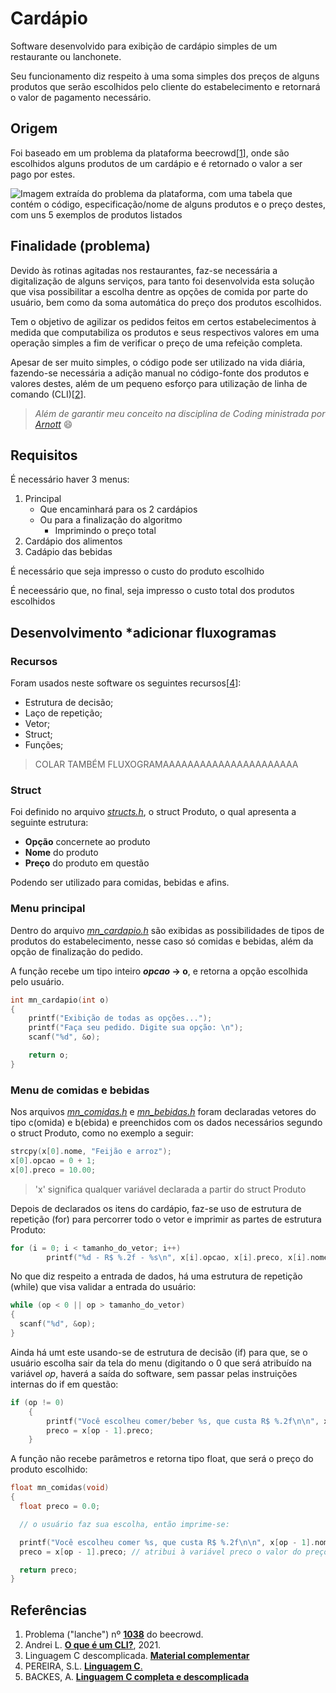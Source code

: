 # Cardápio

Software desenvolvido para exibição de cardápio simples de um restaurante ou lanchonete.

Seu funcionamento diz respeito à uma soma simples dos preços de alguns produtos que serão escolhidos pelo cliente do estabelecimento e retornará o valor de pagamento necessário.

## Origem

Foi baseado em um problema da plataforma beecrowd[[1](#referências)], onde são escolhidos alguns produtos de um cardápio e é retornado o valor a ser pago por estes.

![Imagem extraída do problema da plataforma, com uma tabela que contém o código, especificação/nome de alguns produtos e o preço destes, com uns 5 exemplos de produtos listados](https://resources.beecrowd.com.br/gallery/images/problems/UOJ_1038_pt.png)

## Finalidade (problema)

Devido às rotinas agitadas nos restaurantes, faz-se necessária a digitalização de alguns serviços, para tanto foi desenvolvida esta solução que visa possibilitar a escolha dentre as opções de comida por parte do usuário, bem como da soma automática do preço dos produtos escolhidos.

Tem o objetivo de agilizar os pedidos feitos em certos estabelecimentos à medida que computabiliza os produtos e seus respectivos valores em uma operação simples a fim de verificar o preço de uma refeição completa.

Apesar de ser muito simples, o código pode ser utilizado na vida diária, fazendo-se necessária a adição manual no código-fonte dos produtos e valores destes, além de um pequeno esforço para utilização de linha de comando (CLI)[[2](#referências)].

> *Além de garantir meu conceito na disciplina de Coding ministrada por [Arnott](https://www.linkedin.com/in/arnottcaiado/)* 😄

## Requisitos

É necessário haver 3 menus:

1. Principal
   * Que encaminhará para os 2 cardápios
   * Ou para a finalização do algoritmo
     * Imprimindo o preço total
2. Cardápio dos alimentos
3. Cadápio das bebidas

É necessário que seja impresso o custo do produto escolhido

É neceessário que, no final, seja impresso o custo total dos produtos escolhidos

## Desenvolvimento *adicionar fluxogramas

### Recursos

Foram usados neste software os seguintes recursos[[4](#referências)]:

* Estrutura de decisão;
* Laço de repetição;
* Vetor;
* Struct;
* Funções;

> COLAR TAMBÉM FLUXOGRAMAAAAAAAAAAAAAAAAAAAAAA

### Struct

Foi definido no arquivo *[structs.h](https://github.com/brazadrian/aprendendo-C/blob/master/Intermediaria/5_at_final_pedidos/structs.h)*, o struct Produto, o qual apresenta a seguinte estrutura:

- **Opção** concernete ao produto
- **Nome** do produto
- **Preço** do produto em questão

Podendo ser utilizado para comidas, bebidas e afins.

### Menu principal

Dentro do arquivo [*mn_cardapio.h*](https://github.com/brazadrian/aprendendo-C/blob/master/Intermediaria/5_at_final_pedidos/mn_cardapio.h) são exibidas as possibilidades de tipos de produtos do estabelecimento, nesse caso só comidas e bebidas, além da opção de finalização do pedido.

A função recebe um tipo inteiro ***opcao* → o**, e retorna a opção escolhida pelo usuário.

~~~c
int mn_cardapio(int o)
{
    printf("Exibição de todas as opções...");
    printf("Faça seu pedido. Digite sua opção: \n");
    scanf("%d", &o);

    return o;
}
~~~

### Menu de comidas e bebidas

Nos arquivos [*mn_comidas.h*](https://github.com/brazadrian/aprendendo-C/blob/master/Intermediaria/5_at_final_pedidos/mn_bebidas.h) e [*mn_bebidas.h*](https://github.com/brazadrian/aprendendo-C/blob/master/Intermediaria/5_at_final_pedidos/mn_bebidas.h) foram declaradas vetores do tipo c(omida) e b(ebida) e preenchidos com os dados necessários segundo o struct Produto, como no exemplo a seguir:

~~~c
strcpy(x[0].nome, "Feijão e arroz");
x[0].opcao = 0 + 1;
x[0].preco = 10.00;
~~~

> 'x' significa qualquer variável declarada a partir do struct Produto

Depois de declarados os itens do cardápio, faz-se uso de estrutura de repetição (for) para percorrer todo o vetor e imprimir as partes de estrutura Produto:

~~~c
for (i = 0; i < tamanho_do_vetor; i++)
        printf("%d - R$ %.2f - %s\n", x[i].opcao, x[i].preco, x[i].nome);
~~~

No que diz respeito a entrada de dados, há uma estrutura de repetição (while) que visa validar a entrada do usuário:

~~~c
while (op < 0 || op > tamanho_do_vetor)
{
  scanf("%d", &op);
}
~~~

Ainda há umt este usando-se de estrutura de decisão (if) para que, se o usuário escolha sair da tela do menu (digitando o 0 que será atribuído na variável *op*, haverá a saída do software, sem passar pelas instruições internas do if em questão:

~~~c
if (op != 0)
    {
        printf("Você escolheu comer/beber %s, que custa R$ %.2f\n\n", x[op - 1].nome, x[op - 1].preco);
        preco = x[op - 1].preco;
    }
~~~

A função não recebe parâmetros e retorna tipo float, que será o preço do produto escolhido:

~~~c
float mn_comidas(void)
{
  float preco = 0.0;

  // o usuário faz sua escolha, então imprime-se:

  printf("Você escolheu comer %s, que custa R$ %.2f\n\n", x[op - 1].nome, x[op - 1].preco);
  preco = x[op - 1].preco; // atribui à variável preco o valor do preço pré-cadastrado no item escolhido pelo usuário

  return preco;
}
~~~

## Referências

1. Problema ("lanche") nº [**1038**](https://www.beecrowd.com.br/judge/pt/problems/view/1038) do beecrowd.
2. Andrei L. **[O que é um CLI?](https://www.hostinger.com.br/tutoriais/o-que-e-cli)**, 2021.
3. Linguagem C descomplicada. [**Material complementar**](https://programacaodescomplicada.wordpress.com/complementar/)
4. PEREIRA, S.L. [**Linguagem C**.](https://www.ime.usp.br/~slago/slago-C.pdf)
5. BACKES, A. [**Linguagem C completa e descomplicada**](https://www.amazon.com.br/Linguagem-C-ANDR%C3%89-BACKES/dp/8535291067)
